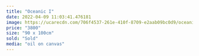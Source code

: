 ```yaml
---
title: "Oceanic I"
date: 2022-04-09 11:03:41.476181
image: https://ucarecdn.com/706f4537-261e-410f-8709-e2aab09bc0d9/oceanic-i.jpg
price: "3800"
size: "90 x 100cm"
sold: "Sold"
media: "oil on canvas"
---
```


